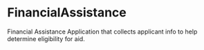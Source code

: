 # FinancialAssistance
Financial Assistance Application that collects applicant info to help determine eligibility for aid.
